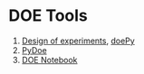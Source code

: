 # DOE Tools



1. [Design of experiments](https://github.com/tirthajyoti/Design-of-experiment-Python), [doePy](https://github.com/tirthajyoti/doepy)
2. [PyDoe](https://pythonhosted.org/pyDOE/factorial.html)
3. [DOE Notebook](https://charlesreid1.github.io/empirical-model-building/factorial\_2level\_3factor.html#twolevelfactorial)

